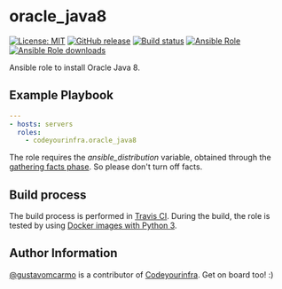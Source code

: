 # oracle_java8

[![License: MIT](https://img.shields.io/badge/License-MIT-yellow.svg)](https://opensource.org/licenses/MIT) [![GitHub release](https://img.shields.io/github/release/codeyourinfra/oracle_java8.svg)](https://github.com/codeyourinfra/oracle_java8/releases/latest) [![Build status](https://travis-ci.org/codeyourinfra/oracle_java8.svg?branch=master)](https://travis-ci.org/codeyourinfra/oracle_java8) [![Ansible Role](https://img.shields.io/ansible/role/29189.svg)](https://galaxy.ansible.com/codeyourinfra/oracle_java8) 
[![Ansible Role downloads](https://img.shields.io/ansible/role/d/29189.svg)](https://galaxy.ansible.com/codeyourinfra/oracle_java8)


Ansible role to install Oracle Java 8.

## Example Playbook

```yml
---
- hosts: servers
  roles:
    - codeyourinfra.oracle_java8
```

The role requires the *ansible_distribution* variable, obtained through the [gathering facts phase](https://docs.ansible.com/ansible/latest/user_guide/playbooks_variables.html#information-discovered-from-systems-facts). So please don't turn off facts.

## Build process

The build process is performed in [Travis CI](https://travis-ci.org/codeyourinfra/oracle_java8). During the build, the role is tested by using [Docker images with Python 3](https://hub.docker.com/r/codeyourinfra/python3).

## Author Information

[@gustavomcarmo](https://github.com/gustavomcarmo) is a contributor of [Codeyourinfra](https://github.com/codeyourinfra). Get on board too! :)
